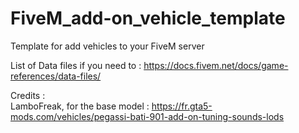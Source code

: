 # FiveM_add-on_vehicle_template
Template for add vehicles to your FiveM server

List of Data files if you need to : https://docs.fivem.net/docs/game-references/data-files/

Credits :</br>
LamboFreak, for the base model : https://fr.gta5-mods.com/vehicles/pegassi-bati-901-add-on-tuning-sounds-lods

